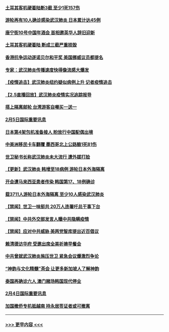 #### [土耳其客机硬着陆断3截 至少1死157伤](../pages/prog202/a102770508.md?t=02061202) 
#### [游轮再有10人确诊感染武汉肺炎 日本累计达45例](../pages/prog202/a102770476.md?t=02061202) 
#### [唐宁街10号中国年酒会 首相邀英华人辞旧迎新](../pages/prog202/a102770458.md?t=02061202) 
#### [土耳其客机硬着陆 断成三截严重损毁](../pages/prog202/a102770239.md?t=02061202) 
#### [香港抗争运动逐诺贝尔和平奖 美国挪威议员都提名](../pages/prog202/a102770390.md?t=02061202) 
#### [专家：武汉肺炎传播速度快得像流感大爆发](../pages/prog202/a102770132.md?t=02061202) 
#### [【疫情追击】武汉肺炎纽约疑似病例上升 记者疫情追击](../pages/prog202/a102770000.md?t=02061202) 
#### [【2.5直播回放】武汉肺炎疫情实况追踪报导](../pages/prog202/a102769913.md?t=02061202) 
#### [搭上隔离邮轮 台湾游客自嘲买一送一](../pages/prog202/a102769845.md?t=02061202) 
#### [2月5日国际重要讯息](../pages/prog202/a102769821.md?t=02061202) 
#### [日本第4架包机准备接人 盼放行中国配偶出境](../pages/prog202/a102769765.md?t=02061202) 
#### [中美洲移民卡车翻覆 墨西哥北上公路酿1死81伤](../pages/prog202/a102769703.md?t=02061202) 
#### [世卫秘书长称武汉肺炎未大流行 遭外媒打脸](../pages/prog202/a102769679.md?t=02061202) 
#### [【更新】武汉肺炎 韩增至18病例 游轮日本外海隔离](../pages/prog202/a102758911.md?t=02061202) 
#### [开会遭马来西亚患者传染 韩国第17、18例确诊](../pages/prog202/a102769600.md?t=02061202) 
#### [载3711人游轮日本外海隔离 至少10人感染武汉肺炎](../pages/prog202/a102769538.md?t=02061202) 
#### [【禁闻】世卫一味挺共 20万人连署吁总干事下台](../pages/prog202/a102769445.md?t=02061202) 
#### [【禁闻】中共外交部发言人曝中共隐瞒疫情](../pages/prog202/a102769400.md?t=02061202) 
#### [【禁闻】应对中共威胁 美两党智库提出近百倡议](../pages/prog202/a102769357.md?t=02061202) 
#### [赖清德访华府  受邀出席全美祈祷早餐会](../pages/prog202/a102769350.md?t=02061202) 
#### [中共曾就武汉肺炎施压世卫 紧急会议爆激烈争论](../pages/prog202/a102769312.md?t=02061202) 
#### [“神韵与文化精髓”茶会 让更多新加坡人了解神韵](../pages/prog202/a102769286.md?t=02061202) 
#### [泰国再确诊六人 澳门赌场韩国现代停业](../pages/prog202/a102769239.md?t=02061202) 
#### [2月4日国际重要讯息](../pages/prog202/a102768884.md?t=02061202) 
#### [加国撤侨专机抵越南 持永居签证者或可撤离](../pages/prog202/a102768877.md?t=02061202) 

----
#### [ >>> 更早内容 <<< ](../indexes/prog202-earlier.md)
